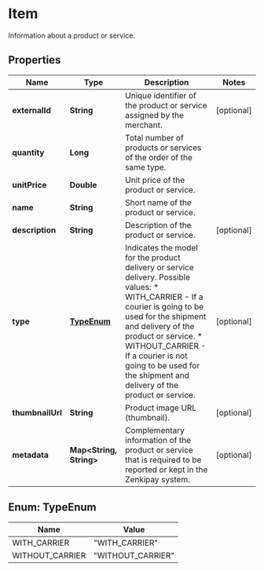 

# Item

Information about a product or service.

## Properties

| Name | Type | Description | Notes |
|------------ | ------------- | ------------- | -------------|
|**externalId** | **String** | Unique identifier of the product or service assigned by the merchant. |  [optional] |
|**quantity** | **Long** | Total number of products or services of the order of the same type. |  |
|**unitPrice** | **Double** | Unit price of the product or service. |  |
|**name** | **String** | Short name of the product or service. |  |
|**description** | **String** | Description of the product or service. |  [optional] |
|**type** | [**TypeEnum**](#TypeEnum) | Indicates the model for the product delivery or service delivery.  Possible values: * WITH_CARRIER    - If a courier is going to be used for the shipment and delivery of the product or service. * WITHOUT_CARRIER - If a courier is not going to be used for the shipment and delivery of the product or service. |  [optional] |
|**thumbnailUrl** | **String** | Product image URL (thumbnail). |  [optional] |
|**metadata** | **Map&lt;String, String&gt;** | Complementary information of the product or service that is required to be reported or kept in the Zenkipay system. |  [optional] |



## Enum: TypeEnum

| Name | Value |
|---- | -----|
| WITH_CARRIER | &quot;WITH_CARRIER&quot; |
| WITHOUT_CARRIER | &quot;WITHOUT_CARRIER&quot; |



